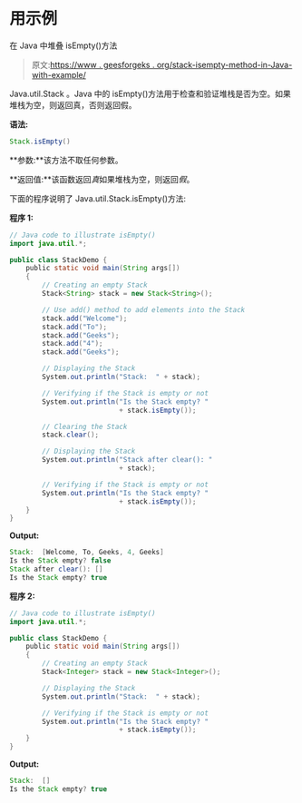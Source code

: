 # 用示例

在 Java 中堆叠 isEmpty()方法

> 原文:[https://www . geesforgeks . org/stack-isempty-method-in-Java-with-example/](https://www.geeksforgeeks.org/stack-isempty-method-in-java-with-example/)

Java.util.Stack 。Java 中的 isEmpty()方法用于检查和验证堆栈是否为空。如果堆栈为空，则返回真，否则返回假。

**语法:**

```java
Stack.isEmpty()
```

**参数:**该方法不取任何参数。

**返回值:**该函数返回*真*如果堆栈为空，则返回*假*。

下面的程序说明了 Java.util.Stack.isEmpty()方法:

**程序 1:**

```java
// Java code to illustrate isEmpty()
import java.util.*;

public class StackDemo {
    public static void main(String args[])
    {
        // Creating an empty Stack
        Stack<String> stack = new Stack<String>();

        // Use add() method to add elements into the Stack
        stack.add("Welcome");
        stack.add("To");
        stack.add("Geeks");
        stack.add("4");
        stack.add("Geeks");

        // Displaying the Stack
        System.out.println("Stack:  " + stack);

        // Verifying if the Stack is empty or not
        System.out.println("Is the Stack empty? "
                           + stack.isEmpty());

        // Clearing the Stack
        stack.clear();

        // Displaying the Stack
        System.out.println("Stack after clear(): "
                           + stack);

        // Verifying if the Stack is empty or not
        System.out.println("Is the Stack empty? "
                           + stack.isEmpty());
    }
}
```

**Output:**

```java
Stack:  [Welcome, To, Geeks, 4, Geeks]
Is the Stack empty? false
Stack after clear(): []
Is the Stack empty? true

```

**程序 2:**

```java
// Java code to illustrate isEmpty()
import java.util.*;

public class StackDemo {
    public static void main(String args[])
    {
        // Creating an empty Stack
        Stack<Integer> stack = new Stack<Integer>();

        // Displaying the Stack
        System.out.println("Stack:  " + stack);

        // Verifying if the Stack is empty or not
        System.out.println("Is the Stack empty? "
                           + stack.isEmpty());
    }
}
```

**Output:**

```java
Stack:  []
Is the Stack empty? true

```